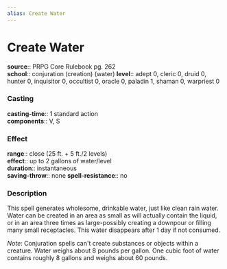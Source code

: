 ```yaml
---
alias: Create Water
---
```


# Create Water 

**source**:: PRPG Core Rulebook pg. 262  
**school**:: conjuration (creation) (water)
**level**:: adept 0, cleric 0, druid 0, hunter 0, inquisitor 0, occultist 0, oracle 0, paladin 1, shaman 0, warpriest 0

### Casting 

**casting-time**:: 1 standard action  
**components**:: V, S

### Effect 

**range**:: close (25 ft. + 5 ft./2 levels)  
**effect**:: up to 2 gallons of water/level  
**duration**:: instantaneous  
**saving-throw**:: none
**spell-resistance**:: no

### Description 

This spell generates wholesome, drinkable water, just like clean rain water. Water can be created in an area as small as will actually contain the liquid, or in an area three times as large-possibly creating a downpour or filling many small receptacles. This water disappears after 1 day if not consumed.  
  
*Note*: Conjuration spells can't create substances or objects within a creature. Water weighs about 8 pounds per gallon. One cubic foot of water contains roughly 8 gallons and weighs about 60 pounds.
